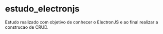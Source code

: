 # estudo_electronjs
Estudo realizado com objetivo de conhecer o ElectronJS e ao final realizar a construcao de CRUD.
